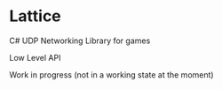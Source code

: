 # Lattice
C# UDP Networking Library for games

Low Level API

Work in progress (not in a working state at the moment)
